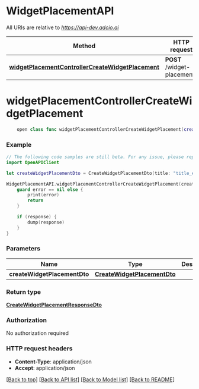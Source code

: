 # WidgetPlacementAPI

All URIs are relative to *https://api-dev.adcio.ai*

Method | HTTP request | Description
------------- | ------------- | -------------
[**widgetPlacementControllerCreateWidgetPlacement**](WidgetPlacementAPI.md#widgetplacementcontrollercreatewidgetplacement) | **POST** /widget-placements | 


# **widgetPlacementControllerCreateWidgetPlacement**
```swift
    open class func widgetPlacementControllerCreateWidgetPlacement(createWidgetPlacementDto: CreateWidgetPlacementDto, completion: @escaping (_ data: CreateWidgetPlacementResponseDto?, _ error: Error?) -> Void)
```



### Example
```swift
// The following code samples are still beta. For any issue, please report via http://github.com/OpenAPITools/openapi-generator/issues/new
import OpenAPIClient

let createWidgetPlacementDto = CreateWidgetPlacementDto(title: "title_example", pageName: "pageName_example", type: "type_example", suggestionType: "suggestionType_example", bannerPlacementType: "bannerPlacementType_example", supportEnvironment: "supportEnvironment_example", widgetId: "widgetId_example", values: 123) // CreateWidgetPlacementDto | 

WidgetPlacementAPI.widgetPlacementControllerCreateWidgetPlacement(createWidgetPlacementDto: createWidgetPlacementDto) { (response, error) in
    guard error == nil else {
        print(error)
        return
    }

    if (response) {
        dump(response)
    }
}
```

### Parameters

Name | Type | Description  | Notes
------------- | ------------- | ------------- | -------------
 **createWidgetPlacementDto** | [**CreateWidgetPlacementDto**](CreateWidgetPlacementDto.md) |  | 

### Return type

[**CreateWidgetPlacementResponseDto**](CreateWidgetPlacementResponseDto.md)

### Authorization

No authorization required

### HTTP request headers

 - **Content-Type**: application/json
 - **Accept**: application/json

[[Back to top]](#) [[Back to API list]](../README.md#documentation-for-api-endpoints) [[Back to Model list]](../README.md#documentation-for-models) [[Back to README]](../README.md)

